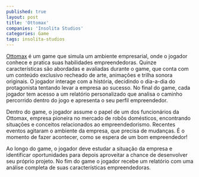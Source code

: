 ```yaml
---
published: true
layout: post
title: 'Ottomax'
companies: 'Insolita Studios'
categories: Game
tags: insolita-studios
---
```

[Ottomax](http://ottomax.com.br/) é um game que simula um ambiente empresarial, onde o jogador conhece e pratica suas habilidades empreendedoras. Quinze características são abordadas e avaliadas durante o game, que conta com um conteúdo exclusivo recheado de arte, animações e trilha sonora originais. O jogador interage com a história, decidindo o dia-a-dia do protagonista tentando levar a empresa ao sucesso. No final do game, cada jogador tem acesso a um relatório personalizado que analisa o caminho percorrido dentro do jogo e apresenta o seu perfil empreendedor.

Dentro do game, o jogador assume o papel de um dos funcionários da Ottomax, empresa pioneira no mercado de robôs domésticos, encontrando situações e conceitos relacionados ao empreendedorismo. Recentes eventos agitaram o ambiente da empresa, que precisa de mudanças. É o momento de fazer acontecer, como se espera de um bom empreendedor!

Ao longo do game, o jogador deve estudar a situação da empresa e identificar oportunidades para depois aproveitar a chance de desenvolver seu próprio projeto. No fim do game o jogador recebe um relatório com uma análise completa de suas características empreendedoras.